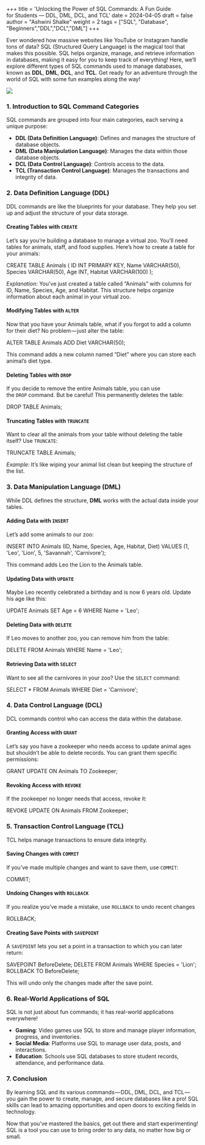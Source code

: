 +++
title = 'Unlocking the Power of SQL Commands: A Fun Guide for Students — DDL, DML, DCL, and TCL'
date = 2024-04-05
draft = false
author = "Ashwini Shalke"
weight = 2
tags = ["SQL", "Database", "Beginners","DDL","DCL","DML"]
+++




Ever wondered how massive websites like YouTube or Instagram handle tons of data? SQL (Structured Query Language) is the magical tool that makes this possible. SQL helps organize, manage, and retrieve information in databases, making it easy for you to keep track of everything! Here, we’ll explore different types of SQL commands used to manage databases, known as **DDL**, **DML**, **DCL**, and **TCL**. Get ready for an adventure through the world of SQL with some fun examples along the way!

![](https://cdn-images-1.medium.com/max/1600/1*Z4YDMc0DbqzBekGtakbmZg.png)

### 1\. Introduction to SQL Command Categories

SQL commands are grouped into four main categories, each serving a unique purpose:

*   **DDL (Data Definition Language)**: Defines and manages the structure of database objects.
*   **DML (Data Manipulation Language)**: Manages the data within those database objects.
*   **DCL (Data Control Language)**: Controls access to the data.
*   **TCL (Transaction Control Language)**: Manages the transactions and integrity of data.

### 2\. Data Definition Language (DDL)

DDL commands are like the blueprints for your database. They help you set up and adjust the structure of your data storage.

#### Creating Tables with `CREATE`

Let’s say you’re building a database to manage a virtual zoo. You’ll need tables for animals, staff, and food supplies. Here’s how to create a table for your animals:

CREATE TABLE Animals (
    ID INT PRIMARY KEY,
    Name VARCHAR(50),
    Species VARCHAR(50),
    Age INT,
    Habitat VARCHAR(100)
);

_Explanation:_ You’ve just created a table called “Animals” with columns for ID, Name, Species, Age, and Habitat. This structure helps organize information about each animal in your virtual zoo.

#### Modifying Tables with `ALTER`

Now that you have your Animals table, what if you forgot to add a column for their diet? No problem — just alter the table:

ALTER TABLE Animals
ADD Diet VARCHAR(50);

This command adds a new column named “Diet” where you can store each animal’s diet type.

#### Deleting Tables with `DROP`

If you decide to remove the entire Animals table, you can use the `DROP` command. But be careful! This permanently deletes the table:

DROP TABLE Animals;

#### Truncating Tables with `TRUNCATE`

Want to clear all the animals from your table without deleting the table itself? Use `TRUNCATE`:

TRUNCATE TABLE Animals;

_Example:_ It’s like wiping your animal list clean but keeping the structure of the list.

### 3\. Data Manipulation Language (DML)

While DDL defines the structure, **DML** works with the actual data inside your tables.

#### Adding Data with `INSERT`

Let’s add some animals to our zoo:

INSERT INTO Animals (ID, Name, Species, Age, Habitat, Diet)
VALUES (1, 'Leo', 'Lion', 5, 'Savannah', 'Carnivore');

This command adds Leo the Lion to the Animals table.

#### Updating Data with `UPDATE`

Maybe Leo recently celebrated a birthday and is now 6 years old. Update his age like this:

UPDATE Animals
SET Age = 6
WHERE Name = 'Leo';

#### Deleting Data with `DELETE`

If Leo moves to another zoo, you can remove him from the table:

DELETE FROM Animals
WHERE Name = 'Leo';

#### Retrieving Data with `SELECT`

Want to see all the carnivores in your zoo? Use the `SELECT` command:

SELECT \* FROM Animals
WHERE Diet = 'Carnivore';

### 4\. Data Control Language (DCL)

DCL commands control who can access the data within the database.

#### Granting Access with `GRANT`

Let’s say you have a zookeeper who needs access to update animal ages but shouldn’t be able to delete records. You can grant them specific permissions:

GRANT UPDATE ON Animals TO Zookeeper;

#### Revoking Access with `REVOKE`

If the zookeeper no longer needs that access, revoke it:

REVOKE UPDATE ON Animals FROM Zookeeper;

### 5\. Transaction Control Language (TCL)

TCL helps manage transactions to ensure data integrity.

#### Saving Changes with `COMMIT`

If you’ve made multiple changes and want to save them, use `COMMIT`:

COMMIT;

#### Undoing Changes with `ROLLBACK`

If you realize you’ve made a mistake, use `ROLLBACK` to undo recent changes

ROLLBACK;

#### Creating Save Points with `SAVEPOINT`

A `SAVEPOINT` lets you set a point in a transaction to which you can later return:

SAVEPOINT BeforeDelete;
DELETE FROM Animals WHERE Species = 'Lion';
ROLLBACK TO BeforeDelete;

This will undo only the changes made after the save point.

### 6\. Real-World Applications of SQL

SQL is not just about fun commands; it has real-world applications everywhere!

*   **Gaming**: Video games use SQL to store and manage player information, progress, and inventories.
*   **Social Media**: Platforms use SQL to manage user data, posts, and interactions.
*   **Education**: Schools use SQL databases to store student records, attendance, and performance data.

### 7\. Conclusion

By learning SQL and its various commands — DDL, DML, DCL, and TCL — you gain the power to create, manage, and secure databases like a pro! SQL skills can lead to amazing opportunities and open doors to exciting fields in technology.

Now that you’ve mastered the basics, get out there and start experimenting! SQL is a tool you can use to bring order to any data, no matter how big or small.